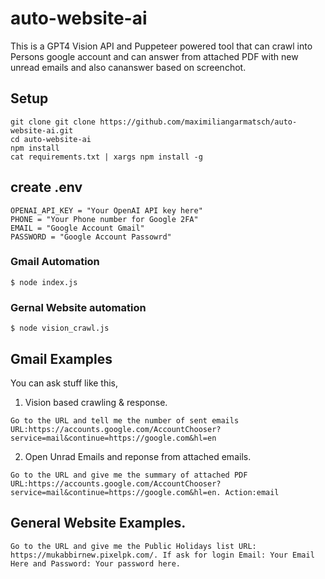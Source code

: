 # auto-website-ai

This is a GPT4 Vision API and Puppeteer powered tool that can crawl into Persons google account  and can answer from attached PDF with new unread emails and also cananswer based on screenchot.

## Setup

```code 
git clone git clone https://github.com/maximiliangarmatsch/auto-website-ai.git
cd auto-website-ai
npm install
cat requirements.txt | xargs npm install -g
```
## create .env
```
OPENAI_API_KEY = "Your OpenAI API key here"
PHONE = "Your Phone number for Google 2FA"
EMAIL = "Google Account Gmail"
PASSWORD = "Google Account Passowrd" 

```

### Gmail Automation
```shell
$ node index.js
```

### Gernal Website automation

```shell
$ node vision_crawl.js
```
## Gmail Examples

You can ask stuff like this,
1. Vision based crawling & response.
```
Go to the URL and tell me the number of sent emails  URL:https://accounts.google.com/AccountChooser?service=mail&continue=https://google.com&hl=en
```

2. Open Unrad Emails and reponse from attached emails.
```
Go to the URL and give me the summary of attached PDF  URL:https://accounts.google.com/AccountChooser?service=mail&continue=https://google.com&hl=en. Action:email
```

## General Website Examples.

```
Go to the URL and give me the Public Holidays list URL: https://mukabbirnew.pixelpk.com/. If ask for login Email: Your Email Here and Password: Your password here.
```